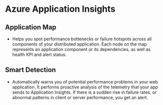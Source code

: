 # Azure Application Insights

## Application Map
  - Helps you spot performance bottenecks or failure hotspots across all components of your distributed application. Each node on the map represents an application component or its dependencies, as well as health KPI and alert status.


## Smart Detection
  - Automatically warns you of potential performance problems in your web application. It performs proactive analysis of the telemetry that your app sends to Application Insights. If there is a sudden rise in failure rates, or abnormal patterns in client or server performance, you get an alert. 
